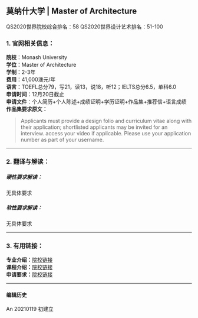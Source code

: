 ## 莫纳什大学 | Master of Architecture

QS2020世界院校综合排名：58
QS2020世界设计艺术排名：51-100


### 1. 官网相关信息：

**院校**：Monash University  
**学位**：Master of Architecture  
**学制**：2-3年  
**费用**：41,000澳元/年  
**语言**：TOEFL总分79，写21，读13，说18，听12；IELTS总分6.5，单科6.0  
**申请时间**：12月20日截止     
**申请文件**：个人简历+个人陈述+成绩证明+学历证明+作品集+推荐信+语言成绩    
**作品集要求原文：**   
> Applicants must provide a design folio and curriculum vitae along with their application; shortlisted applicants may be invited for an interview. access your video if applicable. Please use your application number as part of your username.





---


### 2. 翻译与解读：

##### 硬性要求解读：
无具体要求


##### 软性要求解读：
无具体要求


---


### 3. 有用链接：

**专业介绍：**[院校链接](https://www.monash.edu/study/courses/find-a-course/2021/architecture-f6001?international=true#overview-1)  
**课程介绍：**[院校链接](https://www.monash.edu/study/courses/find-a-course/2021/architecture-f6001?international=true#course-structure-3)  
**申请要求：**[院校链接](https://www.monash.edu/study/courses/find-a-course/2021/architecture-f6001?international=true#entry-requirements-2)




---


#### 编辑历史

An 20210119 初建立
